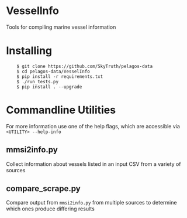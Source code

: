 VesselInfo
==========

Tools for compiling marine vessel information


Installing
==========

        $ git clone https://github.com/SkyTruth/pelagos-data
        $ cd pelagos-data/VesselInfo
        $ pip install -r requirements.txt
        $ ./run_tests.py
        $ pip install . --upgrade

Commandline Utilities
=====================

For more information use one of the help flags, which are accessible via `<UTILITY> --help-info`


mmsi2info.py
------------

Collect information about vessels listed in an input CSV from a variety of sources


compare_scrape.py
-----------------

Compare output from `mmsi2info.py` from multiple sources to determine which ones produce differing results
